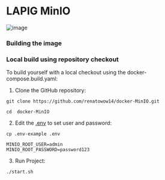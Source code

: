 # LAPIG MinIO
![image](https://user-images.githubusercontent.com/26287257/172414742-b51521c4-37aa-4c73-9aa3-5c912b3c88ed.png)

### Building the image


### Local build using repository checkout

To build yourself with a local checkout using the docker-compose.build.yaml:

1. Clone the GitHub repository:

```shell
git clone https://github.com/renatowow14/docker-MinIO.git
```
```shell
cd  docker-MinIO
```
2. Edit the [.env](https://github.com/renatowow14/docker-MinIO/blob/main/env-example) to set user and password:
```
cp .env-example .env
```
```
MINIO_ROOT_USER=admin 
MINIO_ROOT_PASSWORD=password123
```
3. Run Project:
```
./start.sh
